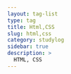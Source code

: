 ```yaml
---
layout: tag-list
type: tag
title: Html,CSS
slug: html,css
category: studylog
sidebar: true
description: >
  HTML, CSS
---
```

